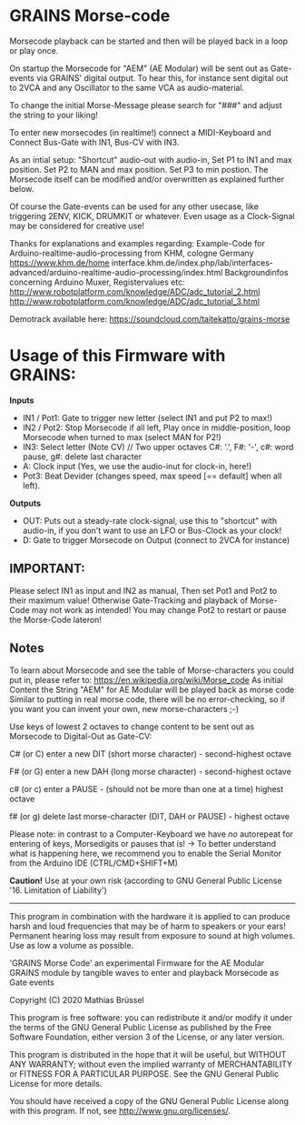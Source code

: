 # GRAINS Morse-code

Morsecode playback can be started and then will be played back in a loop or play once.

On startup the Morsecode for "AEM" (AE Modular) will be sent out as Gate-events via GRAINS' digital output. 
To hear this, for instance sent digital out to 2VCA and any Oscillator to the same VCA as audio-material.

To change the initial Morse-Message please search for "###" and adjust the string to your liking!

To enter new morsecodes (in realtime!) connect a MIDI-Keyboard and Connect Bus-Gate with IN1, Bus-CV with IN3.

As an intial setup: "Shortcut" audio-out with audio-in, Set P1 to IN1 and max position. Set P2 to MAN and max position. Set P3 to min postion.
The Morsecode itself can be modified and/or overwritten as explained further below.
  
Of course the Gate-events can be used for any other usecase, like triggering 2ENV, KICK, DRUMKIT or whatever.
Even usage as a Clock-Signal may be considered for creative use!
  
Thanks for explanations and examples regarding:
Example-Code for Arduino-realtime-audio-processing from KHM, cologne Germany https://www.khm.de/home
interface.khm.de/index.php/lab/interfaces-advanced/arduino-realtime-audio-processing/index.html
Backgroundinfos concerning Arduino Muxer, Registervalues etc: 
http://www.robotplatform.com/knowledge/ADC/adc_tutorial_2.html http://www.robotplatform.com/knowledge/ADC/adc_tutorial_3.html

Demotrack available here: https://soundcloud.com/taitekatto/grains-morse

# Usage of this Firmware with GRAINS:

__Inputs__

* IN1 / Pot1: Gate to trigger new letter (select IN1 and put P2 to max!)
* IN2 / Pot2: Stop Morsecode if all left, Play once in middle-position, loop Morsecode when turned to max (select MAN for P2!)
* IN3:        Select letter (Note CV)     // Two upper octaves C#: '.', F#: '-', c#: word pause, g#: delete last character
* A:          Clock input (Yes, we use the audio-inut for clock-in, here!)
* Pot3:       Beat Devider (changes speed, max speed [== default] when all left).

__Outputs__

* OUT:        Puts out a steady-rate clock-signal, use this to "shortcut" with audio-in, if you don't want to use an LFO or Bus-Clock as your clock!
* D:          Gate to trigger Morsecode on Output (connect to 2VCA for instance)


## IMPORTANT:  

Please select IN1 as input and IN2 as manual, Then set Pot1 and Pot2 to their maximum value!
Otherwise Gate-Tracking and playback of Morse-Code may not work as intended! You may change Pot2 to restart or pause the Morse-Code lateron!
   

## Notes

To learn about Morsecode and see the table of Morse-characters you could put in, please refer to: 
https://en.wikipedia.org/wiki/Morse_code
As initial Content the String "AEM" for AE Modular will be played back as morse code
Similar to putting in real morse code, there will be no error-checking, so if you want you can invent your own, new morse-characters ;-)
  
Use keys of lowest 2 octaves to change content to be sent out as Morsecode to Digital-Out as Gate-CV:

C# (or C) enter a new DIT (short morse character) - second-highest octave

F# (or G) enter a new DAH (long morse character) - second-highest octave

c# (or c) enter a PAUSE - (should not be more than one at a time) highest octave

f# (or g) delete last morse-character (DIT, DAH or PAUSE) - highest octave

Please note: in contrast to a Computer-Keyboard we have _no_ autorepeat for entering of keys, Morsedigits or pauses that is!
-> To better understand what is happening here, we recommend you to enable the Serial Monitor from the Arduino IDE (CTRL/CMD+SHIFT+M)

__Caution!__ Use at your own risk (according to GNU General Public License '16. Limitation of Liability')

-------------------------------------------------------------  

This program in combination with the hardware it is applied to can produce harsh and loud frequencies that may be of harm to speakers or your ears! Permanent hearing loss may result from exposure to sound at high volumes. Use as low a volume as possible.

'GRAINS Morse Code' an experimental Firmware for the AE Modular GRAINS module by tangible waves to enter and playback Morsecode as Gate events

Copyright (C) 2020  Mathias Brüssel

This program is free software: you can redistribute it and/or modify
it under the terms of the GNU General Public License as published by
the Free Software Foundation, either version 3 of the License, or
any later version.

This program is distributed in the hope that it will be useful,
but WITHOUT ANY WARRANTY; without even the implied warranty of
MERCHANTABILITY or FITNESS FOR A PARTICULAR PURPOSE.  See the
GNU General Public License for more details.

You should have received a copy of the GNU General Public License
along with this program.  If not, see <http://www.gnu.org/licenses/>.

